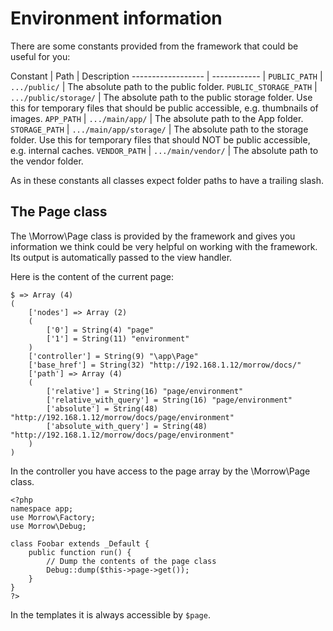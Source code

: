 Environment information
=======================

There are some constants provided from the framework that could be useful for you:


Constant               | Path                    | Description
------------------     | ------------            |
`PUBLIC_PATH`          | `.../public/`           | The absolute path to the public folder.
`PUBLIC_STORAGE_PATH`  | `.../public/storage/`   | The absolute path to the public storage folder. Use this for temporary files that should be public accessible, e.g. thumbnails of images.
`APP_PATH`             | `.../main/app/`         | The absolute path to the App folder.
`STORAGE_PATH`         | `.../main/app/storage/` | The absolute path to the storage folder. Use this for temporary files that should NOT be public accessible, e.g. internal caches.
`VENDOR_PATH`          | `.../main/vendor/`      | The absolute path to the vendor folder.

As in these constants all classes expect folder paths to have a trailing slash.

The Page class
--------------

The \Morrow\Page class is provided by the framework and gives you information we think could be very helpful on working with the framework.
Its output is automatically passed to the view handler.

Here is the content of the current page:

~~~
$ => Array (4)
(
    ['nodes'] => Array (2)
    (
        ['0'] = String(4) "page"
        ['1'] = String(11) "environment"
    )
    ['controller'] = String(9) "\app\Page"
    ['base_href'] = String(32) "http://192.168.1.12/morrow/docs/"
    ['path'] => Array (4)
    (
        ['relative'] = String(16) "page/environment"
        ['relative_with_query'] = String(16) "page/environment"
        ['absolute'] = String(48) "http://192.168.1.12/morrow/docs/page/environment"
        ['absolute_with_query'] = String(48) "http://192.168.1.12/morrow/docs/page/environment"
    )
)
~~~

In the controller you have access to the page array by the \Morrow\Page class.

~~~{.php} 
<?php
namespace app;
use Morrow\Factory;
use Morrow\Debug;

class Foobar extends _Default {
    public function run() {
        // Dump the contents of the page class
        Debug::dump($this->page->get());
    }
}
?>
~~~

In the templates it is always accessible by `$page`.